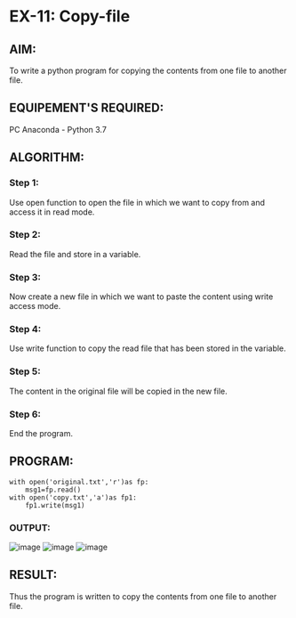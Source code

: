 # EX-11: Copy-file
## AIM:
To write a python program for copying the contents from one file to another file.
## EQUIPEMENT'S REQUIRED: 
PC
Anaconda - Python 3.7
## ALGORITHM: 
### Step 1:
Use open function to open the file in which we want to copy from and access it in read mode.
### Step 2: 
 Read the file and store in a variable.
### Step 3: 
Now create a new file in which we want to paste the content using write access mode.
### Step 4:  
Use write function to copy the read file that has been stored in the variable.
### Step 5: 
The content in the original file will be copied in the new file.
### Step 6: 
End the program.
## PROGRAM:
```
with open('original.txt','r')as fp:
	msg1=fp.read()
with open('copy.txt','a')as fp1:
	fp1.write(msg1)
```
### OUTPUT:
![image](https://github.com/KeerthanaaSaravanan/EX-11_copy-file/assets/145742596/ed70447f-5316-43e5-a863-2eff42bc9c56)
![image](https://github.com/KeerthanaaSaravanan/EX-11_copy-file/assets/145742596/67083ffd-00a5-49e4-b360-55a95f7111eb)
![image](https://github.com/KeerthanaaSaravanan/EX-11_copy-file/assets/145742596/7ceac6c2-10f2-407d-9419-dba545fb4ee4)



## RESULT:
Thus the program is written to copy the contents from one file to another file.
